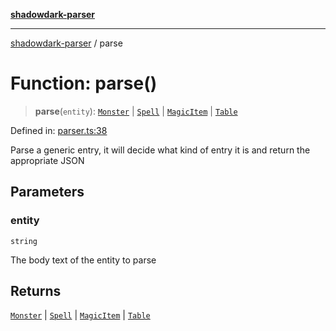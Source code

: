 [**shadowdark-parser**](../README.md)

***

[shadowdark-parser](../globals.md) / parse

# Function: parse()

> **parse**(`entity`): [`Monster`](../type-aliases/Monster.md) \| [`Spell`](../type-aliases/Spell.md) \| [`MagicItem`](../type-aliases/MagicItem.md) \| [`Table`](../type-aliases/Table.md)

Defined in: [parser.ts:38](https://github.com/ashleytowner/shadowdark-parser/blob/dabe9e4969052fd9b68d443cdc0e58a3975f21cc/src/parser.ts#L38)

Parse a generic entry, it will decide what kind of entry it is and return the appropriate JSON

## Parameters

### entity

`string`

The body text of the entity to parse

## Returns

[`Monster`](../type-aliases/Monster.md) \| [`Spell`](../type-aliases/Spell.md) \| [`MagicItem`](../type-aliases/MagicItem.md) \| [`Table`](../type-aliases/Table.md)
